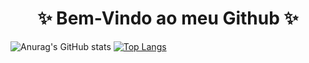 <h1 align="center" id="top">✨ Bem-Vindo ao meu Github ✨</h1>

![Anurag's GitHub stats](https://github-readme-stats.vercel.app/api?username=SofiaPittaSesso&show_icons=true&theme=radical)
[![Top Langs](https://github-readme-stats.vercel.app/api/top-langs/?username=SofiaPittaSesso&layout=compact&theme=radical)](https://github.com/anuraghazra/github-readme-stats)
